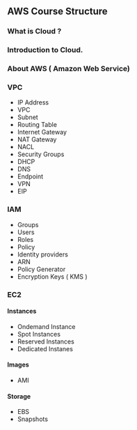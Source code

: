 ## AWS Course Structure

### What is Cloud ? 

### Introduction to Cloud.

### About AWS ( Amazon Web Service)

### VPC

-  IP Address
-  VPC
-  Subnet
-  Routing Table
-  Internet Gateway
-  NAT Gateway
-  NACL
-  Security Groups
-  DHCP
-  DNS
-  Endpoint
-  VPN
-  EIP

### IAM

-  Groups
-  Users
-  Roles
-  Policy
-  Identity providers
-  ARN
-  Policy Generator
-  Encryption Keys ( KMS )

### EC2

#### Instances
-   Ondemand Instance
-   Spot Instances
-   Reserved Instances
-   Dedicated Instanes

#### Images
-   AMI
#### Storage 
-   EBS
-   Snapshots




